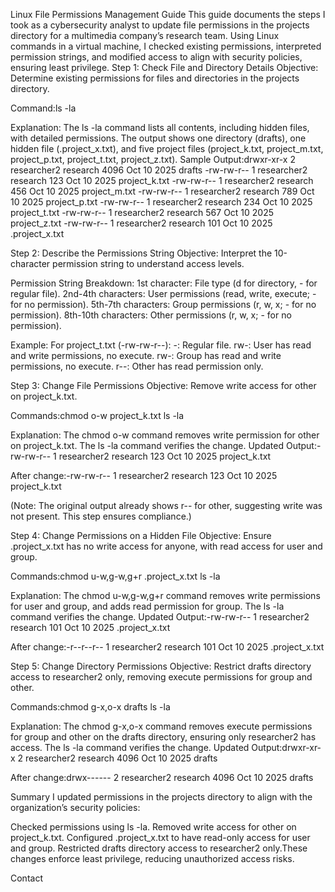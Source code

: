 Linux File Permissions Management Guide
This guide documents the steps I took as a cybersecurity analyst to update file permissions in the projects directory for a multimedia company’s research team. Using Linux commands in a virtual machine, I checked existing permissions, interpreted permission strings, and modified access to align with security policies, ensuring least privilege.
Step 1: Check File and Directory Details
Objective: Determine existing permissions for files and directories in the projects directory.

Command:ls -la


Explanation: The ls -la command lists all contents, including hidden files, with detailed permissions. The output shows one directory (drafts), one hidden file (.project_x.txt), and five project files (project_k.txt, project_m.txt, project_p.txt, project_t.txt, project_z.txt).
Sample Output:drwxr-xr-x 2 researcher2 research 4096 Oct 10 2025 drafts
-rw-rw-r-- 1 researcher2 research  123 Oct 10 2025 project_k.txt
-rw-rw-r-- 1 researcher2 research  456 Oct 10 2025 project_m.txt
-rw-rw-r-- 1 researcher2 research  789 Oct 10 2025 project_p.txt
-rw-rw-r-- 1 researcher2 research  234 Oct 10 2025 project_t.txt
-rw-rw-r-- 1 researcher2 research  567 Oct 10 2025 project_z.txt
-rw-rw-r-- 1 researcher2 research  101 Oct 10 2025 .project_x.txt



Step 2: Describe the Permissions String
Objective: Interpret the 10-character permission string to understand access levels.

Permission String Breakdown:
1st character: File type (d for directory, - for regular file).
2nd-4th characters: User permissions (read, write, execute; - for no permission).
5th-7th characters: Group permissions (r, w, x; - for no permission).
8th-10th characters: Other permissions (r, w, x; - for no permission).


Example: For project_t.txt (-rw-rw-r--):
-: Regular file.
rw-: User has read and write permissions, no execute.
rw-: Group has read and write permissions, no execute.
r--: Other has read permission only.



Step 3: Change File Permissions
Objective: Remove write access for other on project_k.txt.

Commands:chmod o-w project_k.txt
ls -la


Explanation: The chmod o-w command removes write permission for other on project_k.txt. The ls -la command verifies the change.
Updated Output:-rw-rw-r-- 1 researcher2 research  123 Oct 10 2025 project_k.txt

After change:-rw-rw-r-- 1 researcher2 research  123 Oct 10 2025 project_k.txt

(Note: The original output already shows r-- for other, suggesting write was not present. This step ensures compliance.)

Step 4: Change Permissions on a Hidden File
Objective: Ensure .project_x.txt has no write access for anyone, with read access for user and group.

Commands:chmod u-w,g-w,g+r .project_x.txt
ls -la


Explanation: The chmod u-w,g-w,g+r command removes write permissions for user and group, and adds read permission for group. The ls -la command verifies the change.
Updated Output:-rw-rw-r-- 1 researcher2 research  101 Oct 10 2025 .project_x.txt

After change:-r--r--r-- 1 researcher2 research  101 Oct 10 2025 .project_x.txt



Step 5: Change Directory Permissions
Objective: Restrict drafts directory access to researcher2 only, removing execute permissions for group and other.

Commands:chmod g-x,o-x drafts
ls -la


Explanation: The chmod g-x,o-x command removes execute permissions for group and other on the drafts directory, ensuring only researcher2 has access. The ls -la command verifies the change.
Updated Output:drwxr-xr-x 2 researcher2 research 4096 Oct 10 2025 drafts

After change:drwx------ 2 researcher2 research 4096 Oct 10 2025 drafts



Summary
I updated permissions in the projects directory to align with the organization’s security policies:

Checked permissions using ls -la.
Removed write access for other on project_k.txt.
Configured .project_x.txt to have read-only access for user and group.
Restricted drafts directory access to researcher2 only.These changes enforce least privilege, reducing unauthorized access risks.

Contact
